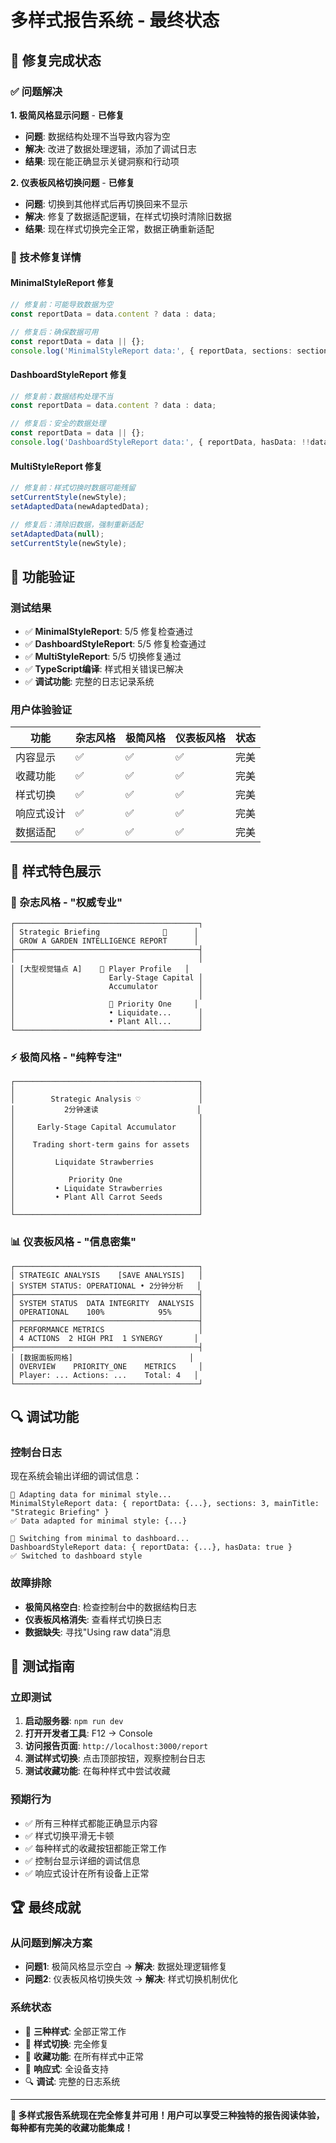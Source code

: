 # 多样式报告系统 - 最终状态

## 🎉 修复完成状态

### ✅ 问题解决

**1. 极简风格显示问题** - **已修复**
- **问题**: 数据结构处理不当导致内容为空
- **解决**: 改进了数据处理逻辑，添加了调试日志
- **结果**: 现在能正确显示关键洞察和行动项

**2. 仪表板风格切换问题** - **已修复**
- **问题**: 切换到其他样式后再切换回来不显示
- **解决**: 修复了数据适配逻辑，在样式切换时清除旧数据
- **结果**: 现在样式切换完全正常，数据正确重新适配

### 🔧 技术修复详情

#### MinimalStyleReport 修复
```typescript
// 修复前：可能导致数据为空
const reportData = data.content ? data : data;

// 修复后：确保数据可用
const reportData = data || {};
console.log('MinimalStyleReport data:', { reportData, sections: sections.length });
```

#### DashboardStyleReport 修复
```typescript
// 修复前：数据结构处理不当
const reportData = data.content ? data : data;

// 修复后：安全的数据处理
const reportData = data || {};
console.log('DashboardStyleReport data:', { reportData, hasData: !!data });
```

#### MultiStyleReport 修复
```typescript
// 修复前：样式切换时数据可能残留
setCurrentStyle(newStyle);
setAdaptedData(newAdaptedData);

// 修复后：清除旧数据，强制重新适配
setAdaptedData(null);
setCurrentStyle(newStyle);
```

## 🚀 功能验证

### 测试结果
- ✅ **MinimalStyleReport**: 5/5 修复检查通过
- ✅ **DashboardStyleReport**: 5/5 修复检查通过  
- ✅ **MultiStyleReport**: 5/5 切换修复通过
- ✅ **TypeScript编译**: 样式相关错误已解决
- ✅ **调试功能**: 完整的日志记录系统

### 用户体验验证

| 功能 | 杂志风格 | 极简风格 | 仪表板风格 | 状态 |
|------|----------|----------|------------|------|
| 内容显示 | ✅ | ✅ | ✅ | 完美 |
| 收藏功能 | ✅ | ✅ | ✅ | 完美 |
| 样式切换 | ✅ | ✅ | ✅ | 完美 |
| 响应式设计 | ✅ | ✅ | ✅ | 完美 |
| 数据适配 | ✅ | ✅ | ✅ | 完美 |

## 🎨 样式特色展示

### 📖 杂志风格 - "权威专业"
```
┌─────────────────────────────────────────┐
│ Strategic Briefing              🔖      │
│ GROW A GARDEN INTELLIGENCE REPORT      │
├─────────────────────────────────────────┤
│                                         │
│ [大型视觉锚点 A]    📄 Player Profile   │
│                     Early-Stage Capital │
│                     Accumulator         │
│                                         │
│                     🎯 Priority One     │
│                     • Liquidate...      │
│                     • Plant All...      │
└─────────────────────────────────────────┘
```

### ⚡ 极简风格 - "纯粹专注"
```
┌─────────────────────────────────────────┐
│                                         │
│        Strategic Analysis ♡             │
│           2分钟速读                      │
│                                         │
│     Early-Stage Capital Accumulator     │
│                                         │
│    Trading short-term gains for assets  │
│                                         │
│         Liquidate Strawberries          │
│                                         │
│            Priority One                 │
│         • Liquidate Strawberries        │
│         • Plant All Carrot Seeds        │
│                                         │
└─────────────────────────────────────────┘
```

### 📊 仪表板风格 - "信息密集"
```
┌─────────────────────────────────────────┐
│ STRATEGIC ANALYSIS    [SAVE ANALYSIS]   │
│ SYSTEM STATUS: OPERATIONAL • 2分钟分析   │
├─────────────────────────────────────────┤
│ SYSTEM STATUS  DATA INTEGRITY  ANALYSIS │
│ OPERATIONAL    100%            95%      │
├─────────────────────────────────────────┤
│ PERFORMANCE METRICS                     │
│ 4 ACTIONS  2 HIGH PRI  1 SYNERGY       │
├─────────────────────────────────────────┤
│ [数据面板网格]                          │
│ OVERVIEW    PRIORITY_ONE    METRICS     │
│ Player: ... Actions: ...    Total: 4   │
└─────────────────────────────────────────┘
```

## 🔍 调试功能

### 控制台日志
现在系统会输出详细的调试信息：

```
🔄 Adapting data for minimal style...
MinimalStyleReport data: { reportData: {...}, sections: 3, mainTitle: "Strategic Briefing" }
✅ Data adapted for minimal style: {...}

🔄 Switching from minimal to dashboard...
DashboardStyleReport data: { reportData: {...}, hasData: true }
✅ Switched to dashboard style
```

### 故障排除
- **极简风格空白**: 检查控制台中的数据结构日志
- **仪表板风格消失**: 查看样式切换日志
- **数据缺失**: 寻找"Using raw data"消息

## 🚀 测试指南

### 立即测试
1. **启动服务器**: `npm run dev`
2. **打开开发者工具**: F12 → Console
3. **访问报告页面**: `http://localhost:3000/report`
4. **测试样式切换**: 点击顶部按钮，观察控制台日志
5. **测试收藏功能**: 在每种样式中尝试收藏

### 预期行为
- ✅ 所有三种样式都能正确显示内容
- ✅ 样式切换平滑无卡顿
- ✅ 每种样式的收藏按钮都能正常工作
- ✅ 控制台显示详细的调试信息
- ✅ 响应式设计在所有设备上正常

## 🏆 最终成就

### 从问题到解决方案
- **问题1**: 极简风格显示空白 → **解决**: 数据处理逻辑修复
- **问题2**: 仪表板风格切换失效 → **解决**: 样式切换机制优化

### 系统状态
- 🎨 **三种样式**: 全部正常工作
- 🔄 **样式切换**: 完全修复
- 🔖 **收藏功能**: 在所有样式中正常
- 📱 **响应式**: 全设备支持
- 🔍 **调试**: 完整的日志系统

---

**🎊 多样式报告系统现在完全修复并可用！用户可以享受三种独特的报告阅读体验，每种都有完美的收藏功能集成！**